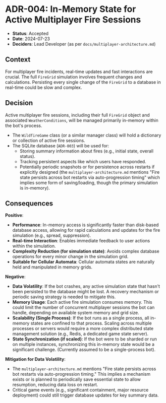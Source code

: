 # ADR-004: In-Memory State for Active Multiplayer Fire Sessions

*   **Status**: Accepted
*   **Date**: 2024-07-23
*   **Deciders**: Lead Developer (as per `docs/multiplayer-architecture.md`)

## Context

For multiplayer fire incidents, real-time updates and fast interactions are crucial. The full `FireGrid` simulation involves frequent changes and calculations. Persisting every single change of the `FireGrid` to a database in real-time could be slow and complex.

## Decision

Active multiplayer fire sessions, including their full `FireGrid` object and associated `WeatherConditions`, will be managed primarily in-memory within the bot's process.
*   The `WildfireGame` class (or a similar manager class) will hold a dictionary or collection of active fire sessions.
*   The SQLite database (`ADR-003`) will be used for:
    *   Storing summary information about fires (e.g., initial state, overall status).
    *   Tracking persistent aspects like which users have responded.
    *   Potentially periodic snapshots or for persistence across restarts if explicitly designed (the `multiplayer-architecture.md` mentions "Fire state persists across bot restarts via auto-progression timing" which implies some form of saving/loading, though the primary simulation is in-memory).

## Consequences

**Positive**:
*   **Performance**: In-memory access is significantly faster than disk-based database access, allowing for rapid calculations and updates for the fire simulation (e.g., spread, suppression).
*   **Real-time Interaction**: Enables immediate feedback to user actions within the simulation.
*   **Complexity Reduction (for simulation state)**: Avoids complex database operations for every minor change in the simulation grid.
*   **Suitable for Cellular Automata**: Cellular automata states are naturally held and manipulated in memory grids.

**Negative**:
*   **Data Volatility**: If the bot crashes, any active simulation state that hasn't been persisted to the database might be lost. A recovery mechanism or periodic saving strategy is needed to mitigate this.
*   **Memory Usage**: Each active fire simulation consumes memory. This could limit the number of concurrent multiplayer sessions the bot can handle, depending on available system memory and grid size.
*   **Scalability (Single Process)**: If the bot runs as a single process, all in-memory states are confined to that process. Scaling across multiple processes or servers would require a more complex distributed state management solution (e.g., Redis, a dedicated game state server).
*   **State Synchronization (if scaled)**: If the bot were to be sharded or run on multiple instances, synchronizing this in-memory state would be a significant challenge. (Currently assumed to be a single-process bot).

**Mitigation for Data Volatility**:
*   The `multiplayer-architecture.md` mentions "Fire state persists across bot restarts via auto-progression timing." This implies a mechanism exists or is planned to periodically save essential state to allow resumption, reducing data loss on restart.
*   Critical game events (e.g., significant containment, major resource deployment) could still trigger database updates for key summary data.
